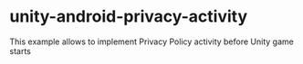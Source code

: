 # unity-android-privacy-activity
This example allows to implement Privacy Policy activity before Unity game starts
